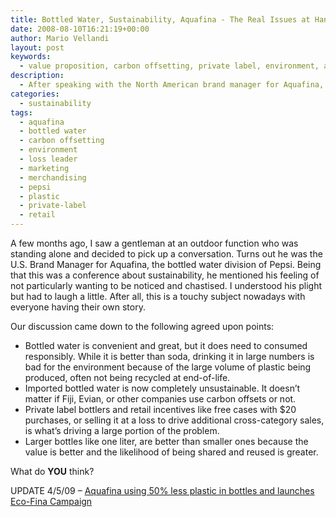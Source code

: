```yaml
---
title: Bottled Water, Sustainability, Aquafina - The Real Issues at Hand
date: 2008-08-10T16:21:19+00:00
author: Mario Vellandi
layout: post
keywords:
  - value proposition, carbon offsetting, private label, environment, aquafina, water brands, sustainability, marketing, bottled water marketing, PET
description:
  - After speaking with the North American brand manager for Aquafina, these are some primary points agreed upon for responsible bottled water marketing
categories:
  - sustainability
tags:
  - aquafina
  - bottled water
  - carbon offsetting
  - environment
  - loss leader
  - marketing
  - merchandising
  - pepsi
  - plastic
  - private-label
  - retail
---
```

A few months ago, I saw a gentleman at an outdoor function who was standing alone and decided to pick up a conversation. Turns out he was the U.S. Brand Manager for Aquafina, the bottled water division of Pepsi. Being that this was a conference about sustainability, he mentioned his feeling of not particularly wanting to be noticed and chastised. I understood his plight but had to laugh a little. After all, this is a touchy subject nowadays with everyone having their own story.

Our discussion came down to the following agreed upon points:

  * Bottled water is convenient and great, but it does need to consumed responsibly. While it is better than soda, drinking it in large numbers is bad for the environment because of the large volume of plastic being produced, often not being recycled at end-of-life.
  * Imported bottled water is now completely unsustainable. It doesn&#8217;t matter if Fiji, Evian, or other companies use carbon offsets or not.
  * Private label bottlers and retail incentives like free cases with $20 purchases, or selling it at a loss to drive additional cross-category sales, is what&#8217;s driving a large portion of the problem.
  * Larger bottles like one liter, are better than smaller ones because the value is better and the likelihood of being shared and reused is greater.

What do **YOU** think?

UPDATE 4/5/09 &#8211; [Aquafina using 50% less plastic in bottles and launches Eco-Fina Campaign](../aquafina-makes-lightest-bottle-at-11-grams/)
